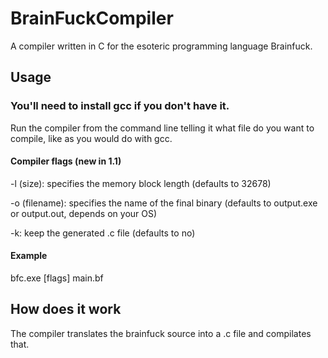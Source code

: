 # BrainFuckCompiler
A compiler written in C for the esoteric programming language Brainfuck.
## Usage
### You'll need to install gcc if you don't have it.
Run the compiler from the command line telling it what file do you want to compile, like as you would do with gcc.
#### Compiler flags (new in 1.1)
-l (size): specifies the memory block length (defaults to 32678)

-o (filename): specifies the name of the final binary (defaults to output.exe or output.out, depends on your OS)

-k: keep the generated .c file (defaults to no)
#### Example
bfc.exe [flags] main.bf
## How does it work
The compiler translates the brainfuck source into a .c file and compilates that.
